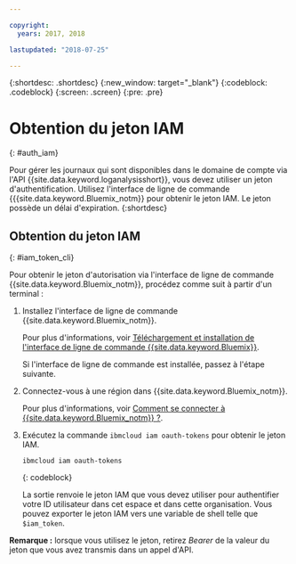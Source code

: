 ```yaml
---

copyright:
  years: 2017, 2018

lastupdated: "2018-07-25"

---
```



{:shortdesc: .shortdesc}
{:new_window: target="_blank"}
{:codeblock: .codeblock}
{:screen: .screen}
{:pre: .pre}


# Obtention du jeton IAM
{: #auth_iam}

Pour gérer les journaux qui sont disponibles dans le domaine de compte via l'API {{site.data.keyword.loganalysisshort}}, vous devez utiliser un jeton d'authentification. Utilisez l'interface de ligne de commande {{{site.data.keyword.Bluemix_notm}} pour obtenir le jeton IAM. Le jeton possède un délai d'expiration. 
{:shortdesc}


## Obtention du jeton IAM
{: #iam_token_cli}

Pour obtenir le jeton d'autorisation via l'interface de ligne de commande {{site.data.keyword.Bluemix_notm}}, procédez comme suit à partir d'un terminal :

1. Installez l'interface de ligne de commande {{site.data.keyword.Bluemix_notm}}.

   Pour plus d'informations, voir [Téléchargement et installation de l'interface de ligne de commande {{site.data.keyword.Bluemix}}](/docs/cli/index.html#overview).
   
   Si l'interface de ligne de commande est installée, passez à l'étape suivante.
    
2. Connectez-vous à une région dans {{site.data.keyword.Bluemix_notm}}. 

    Pour plus d'informations, voir [Comment se connecter à {{site.data.keyword.Bluemix_notm}} ?](/docs/services/CloudLogAnalysis/qa/cli_qa.html#login).
	
3. Exécutez la commande `ibmcloud iam oauth-tokens` pour obtenir le jeton IAM.

    ```
	ibmcloud iam oauth-tokens
	```
	{: codeblock}
	
	La sortie renvoie le jeton IAM que vous devez utiliser pour authentifier votre ID utilisateur dans cet espace et dans cette organisation. Vous pouvez exporter le jeton IAM vers une variable de shell telle que `$iam_token`.



**Remarque :** lorsque vous utilisez le jeton, retirez *Bearer* de la valeur du jeton que vous avez transmis dans un appel d'API.


